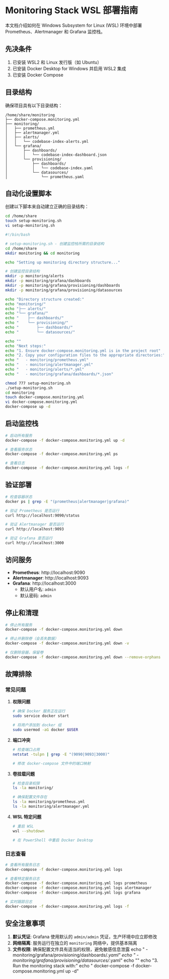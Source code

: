 # Monitoring Stack WSL 部署指南

本文档介绍如何在 Windows Subsystem for Linux (WSL) 环境中部署 Prometheus、Alertmanager 和 Grafana 监控栈。

## 先决条件

1. 已安装 WSL2 和 Linux 发行版（如 Ubuntu）
2. 已安装 Docker Desktop for Windows 并启用 WSL2 集成
3. 已安装 Docker Compose

## 目录结构

确保项目具有以下目录结构：

```
/home/share/monitoring
├── docker-compose.monitoring.yml
├── monitoring/
│   ├── prometheus.yml
│   ├── alertmanager.yml
│   ├── alerts/
│   │   └── codebase-index-alerts.yml
│   └── grafana/
│       ├── dashboards/
│       │   └── codebase-index-dashboard.json
│       └── provisioning/
│           ├── dashboards/
│           │   └── codebase-index.yaml
│           └── datasources/
│               └── prometheus.yaml
```

## 自动化设置脚本

创建以下脚本来自动建立正确的目录结构：
```bash
cd /home/share
touch setup-monitoring.sh
vi setup-monitoring.sh
```

```bash
#!/bin/bash

# setup-monitoring.sh - 创建监控栈所需的目录结构
cd /home/share
mkdir monitoring && cd monitoring

echo "Setting up monitoring directory structure..."

# 创建监控目录结构
mkdir -p monitoring/alerts
mkdir -p monitoring/grafana/dashboards
mkdir -p monitoring/grafana/provisioning/dashboards
mkdir -p monitoring/grafana/provisioning/datasources

echo "Directory structure created:"
echo "monitoring/"
echo "├── alerts/"
echo "└── grafana/"
echo "    ├── dashboards/"
echo "    └── provisioning/"
echo "        ├── dashboards/"
echo "        └── datasources/"

echo ""
echo "Next steps:"
echo "1. Ensure docker-compose.monitoring.yml is in the project root"
echo "2. Copy your configuration files to the appropriate directories:"
echo "   - monitoring/prometheus.yml"
echo "   - monitoring/alertmanager.yml"
echo "   - monitoring/alerts/*.yml"
echo "   - monitoring/grafana/dashboards/*.json"
```

```bash
chmod 777 setup-monitoring.sh
./setup-monitoring.sh
cd monitoring
touch docker-compose.monitoring.yml
vi docker-compose.monitoring.yml
docker-compose up -d
```

## 启动监控栈

```bash
# 启动所有服务
docker-compose -f docker-compose.monitoring.yml up -d

# 查看服务状态
docker-compose -f docker-compose.monitoring.yml ps

# 查看日志
docker-compose -f docker-compose.monitoring.yml logs -f
```

## 验证部署

```bash
# 检查容器状态
docker ps | grep -E "(prometheus|alertmanager|grafana)"

# 验证 Prometheus 是否运行
curl http://localhost:9090/status

# 验证 Alertmanager 是否运行
curl http://localhost:9093

# 验证 Grafana 是否运行
curl http://localhost:3000
```

## 访问服务

- **Prometheus**: http://localhost:9090
- **Alertmanager**: http://localhost:9093
- **Grafana**: http://localhost:3000
  - 默认用户名: `admin`
  - 默认密码: `admin`

## 停止和清理

```bash
# 停止所有服务
docker-compose -f docker-compose.monitoring.yml down

# 停止并删除卷（会丢失数据）
docker-compose -f docker-compose.monitoring.yml down -v

# 仅删除容器，保留卷
docker-compose -f docker-compose.monitoring.yml down --remove-orphans
```

## 故障排除

### 常见问题

1. **权限问题**
   ```bash
   # 确保 Docker 服务正在运行
   sudo service docker start
   
   # 将用户添加到 docker 组
   sudo usermod -aG docker $USER
   ```

2. **端口冲突**
   ```bash
   # 检查端口占用
   netstat -tulpn | grep -E "(9090|9093|3000)"
   
   # 修改 docker-compose 文件中的端口映射
   ```

3. **卷挂载问题**
   ```bash
   # 检查目录权限
   ls -la monitoring/
   
   # 确保配置文件存在
   ls -la monitoring/prometheus.yml
   ls -la monitoring/alertmanager.yml
   ```

4. **WSL 特定问题**
   ```bash
   # 重启 WSL
   wsl --shutdown
   
   # 在 PowerShell 中重启 Docker Desktop
   ```

### 日志查看

```bash
# 查看所有服务日志
docker-compose -f docker-compose.monitoring.yml logs

# 查看特定服务日志
docker-compose -f docker-compose.monitoring.yml logs prometheus
docker-compose -f docker-compose.monitoring.yml logs alertmanager
docker-compose -f docker-compose.monitoring.yml logs grafana

# 实时跟踪日志
docker-compose -f docker-compose.monitoring.yml logs -f
```

## 安全注意事项

1. **默认凭证**: Grafana 使用默认的 `admin/admin` 凭证，生产环境中应立即修改
2. **网络隔离**: 服务运行在独立的 `monitoring` 网络中，提供基本隔离
3. **文件权限**: 确保配置文件具有适当的权限，避免敏感信息泄露
echo "   - monitoring/grafana/provisioning/dashboards/*.yaml"
echo "   - monitoring/grafana/provisioning/datasources/*.yaml"
echo ""
echo "3. Run the monitoring stack with:"
echo "   docker-compose -f docker-compose.monitoring.yml up -d"